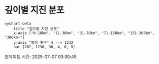 # 깊이별 지진 분포

```mermaid
xychart-beta
    title "깊이별 지진 분포"
    x-axis ["0-10km", "11-30km", "31-70km", "71-150km", "151-300km", "300km+"]
    y-axis "발생 횟수" 0 --> 1232
    bar [282, 1230, 38, 4, 0, 0]
```

업데이트 시간: 2025-07-07 03:30:45
